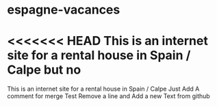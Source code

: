 espagne-vacances
================


<<<<<<< HEAD
This is an internet site for a rental house in Spain / Calpe but no
=======
This is an internet site for a rental house in Spain / Calpe
Just Add A comment for merge Test
Remove a line and Add a new Text from github
